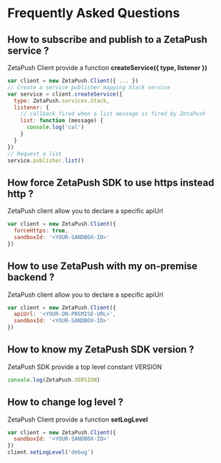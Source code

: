# Frequently Asked Questions

## How to subscribe and publish to a ZetaPush service ?

ZetaPush Client provide a function **createService({ type, listener })**

```js
var client = new ZetaPush.Client({ ... })
// Create a service publisher mapping Stack service
var service = client.createService({
  type: ZetaPush.services.Stack,
  listener: {
    // callback fired when a list message is fired by ZetaPush
    list: function (message) {
      console.log('cal')
    }
  }
})
// Request a list
service.publisher.list()
```

## How force ZetaPush SDK to use **https** instead **http** ?

ZetaPush client allow you to declare a specific apiUrl

```js
var client = new ZetaPush.Client({
  forceHttps: true,
  sandboxId: '<YOUR-SANDBOX-ID>'
})
```

## How to use ZetaPush with my on-premise backend ?

ZetaPush client allow you to declare a specific apiUrl

```js
var client = new ZetaPush.Client({
  apiUrl: '<YOUR-ON-PREMISE-URL>',
  sandboxId: '<YOUR-SANDBOX-ID>'
})
```

## How to know my ZetaPush SDK version ?

ZetaPush SDK provide a top level constant VERSION

```js
console.log(ZetaPush.VERSION)
```

## How to change log level ?

ZetaPush Client provide a function **setLogLevel**

```js
var client = new ZetaPush.Client({
  sandboxId: '<YOUR-SANDBOX-ID>'
})
client.setLogLevel('debug')
```
